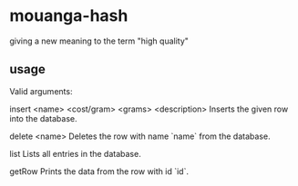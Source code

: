 # mouanga-hash

giving a new meaning to the term "high quality"


## usage

Valid arguments:


insert \<name\> \<cost/gram\> \<grams\> \<description\>
    Inserts the given row into the database.

delete \<name\>
    Deletes the row with name \`name\` from the database.

list
    Lists all entries in the database.

getRow <id>
    Prints the data from the row with id \`id\`.
